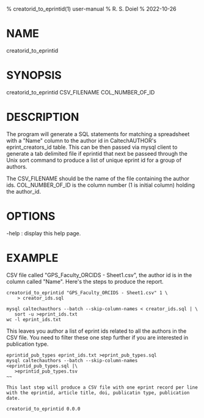 % creatorid_to_eprintid(1) user-manual
% R. S. Doiel
% 2022-10-26

# NAME

creatorid_to_eprintid

# SYNOPSIS

creatorid_to_eprintid CSV_FILENAME COL_NUMBER_OF_ID

# DESCRIPTION

The program will generate a SQL statements for matching a spreadsheet
with a "Name" column to the author id in CaltechAUTHOR's eprint_creators_id
table.  This can be then passed via mysql client to generate a tab
delimited file if eprintid that next be passeed through the Unix sort
command to produce a list of unique eprint id for a group of authors.

The CSV_FILENAME should be the name of the file containing the author
ids.  COL_NUMBER_OF_ID is the column number (1 is initial column)
holding the author_id.

# OPTIONS

-help
: display this help page.

# EXAMPLE

CSV file called "GPS_Faculty_ORCIDS - Sheet1.csv", the author id is
in the column called "Name". Here's the steps to produce the report.

~~~
creatorid_to_eprintid "GPS_Faculty_ORCIDS - Sheet1.csv" 1 \
    > creator_ids.sql

mysql caltechauthors --batch --skip-column-names < creator_ids.sql | \
   sort -u >eprint_ids.txt
wc -l eprint_ids.txt
~~~

This leaves you author a list of eprint ids related to all the authors
in the CSV file.  You need to filter these one step further if you
are interested in publication type.

~~~
eprintid_pub_types eprint_ids.txt >eprint_pub_types.sql
mysql caltechauthors --batch --skip-column-names <eprintid_pub_types.sql |\
   >eprintid_pub_types.tsv
~~

This last step will produce a CSV file with one eprint record per line
with the eprintid, article title, doi, publicatin type, publication date.

creatorid_to_eprintid 0.0.0
